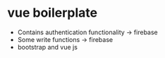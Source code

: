 # vue boilerplate 

- Contains authentication functionality -> firebase 
- Some write functions -> firebase 
- bootstrap and vue js
